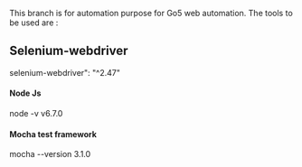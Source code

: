This branch is for automation purpose for Go5 web automation.
The tools to be used are : 


## Selenium-webdriver

selenium-webdriver": "^2.47"
#### Node Js

node -v
v6.7.0


  
#### Mocha test framework

mocha --version
3.1.0




